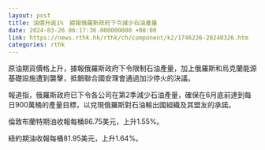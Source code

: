 ```yaml
---
layout: post
title: 油價升逾1%　據報俄羅斯政府下令減少石油產量
date: 2024-03-26 06:17:36.000000000 +08:00
link: https://news.rthk.hk/rthk/ch/component/k2/1746226-20240326.htm
categories: rthk
---
```


原油期貨價格上升，據報俄羅斯政府下令限制石油產量，加上俄羅斯和烏克蘭能源基礎設施遭到襲擊，抵銷聯合國安理會通過加沙停火的決議。

報道指，俄羅斯政府已下令各公司在第2季減少石油產量，確保在6月底前達到每日900萬桶的產量目標，以兌現俄羅斯對石油輸出國組織及其盟友的承諾。

倫敦布蘭特期油收報每桶86.75美元，上升1.55%。

紐約期油收報每桶81.95美元，上升1.64%。
